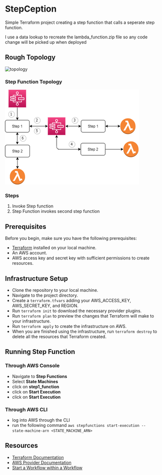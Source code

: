 # StepCeption

Simple Terraform project creating a step function that calls a seperate step function.

I use a data lookup to recreate the lambda_function.zip file so any code change will be picked up when deployed

## Rough Topology

![topology](./documentation/WarmStartup-Topology.png)

### Step Function Topology

![topology](./documentation/Stepception.png)


### Steps

1. Invoke Step function
2. Step Function invokes second step function

## Prerequisites
Before you begin, make sure you have the following prerequisites:

* [Terraform](https://developer.hashicorp.com/terraform/tutorials/aws-get-started/install-cli) installed on your local machine.
* An AWS account.
* AWS access key and secret key with sufficient permissions to create resources.

## Infrastructure Setup

* Clone the repository to your local machine.
* Navigate to the project directory.
* Create a `terraform.tfvars` adding your AWS_ACCESS_KEY, AWS_SECRET_KEY, and REGION.
* Run `terraform init` to download the necessary provider plugins.
* Run `terraform plan` to preview the changes that Terraform will make to your infrastructure.
* Run `terraform apply` to create the infrastructure on AWS.
* When you are finished using the infrastructure, run `terraform destroy` to delete all the resources that Terraform created.

## Running Step Function

### Through AWS Console

* Navigate to **Step Functions** 
* Select **State Machines**
* click on **step1_function**
* click on **Start Execution** 
* click on **Start Execution** 

### Through AWS CLI

* log into AWS through the CLI
* run the following command `aws stepfunctions start-execution --state-machine-arn <STATE_MACHINE_ARN>`

## Resources

* [Terraform Documentation](https://developer.hashicorp.com/terraform/docs)
* [AWS Provider Documentation](https://registry.terraform.io/providers/hashicorp/aws/latest/docs)
* [Start a Workflow within a Workflow](https://docs.aws.amazon.com/step-functions/latest/dg/sample-start-workflow.html)